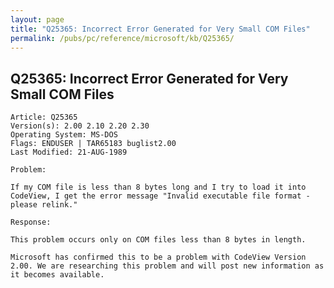 ```yaml
---
layout: page
title: "Q25365: Incorrect Error Generated for Very Small COM Files"
permalink: /pubs/pc/reference/microsoft/kb/Q25365/
---
```


## Q25365: Incorrect Error Generated for Very Small COM Files

	Article: Q25365
	Version(s): 2.00 2.10 2.20 2.30
	Operating System: MS-DOS
	Flags: ENDUSER | TAR65183 buglist2.00
	Last Modified: 21-AUG-1989
	
	Problem:
	
	If my COM file is less than 8 bytes long and I try to load it into
	CodeView, I get the error message "Invalid executable file format -
	please relink."
	
	Response:
	
	This problem occurs only on COM files less than 8 bytes in length.
	
	Microsoft has confirmed this to be a problem with CodeView Version
	2.00. We are researching this problem and will post new information as
	it becomes available.
